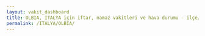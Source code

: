 ```yaml
---
layout: vakit_dashboard
title: OLBIA, ITALYA için iftar, namaz vakitleri ve hava durumu - ilçe/eyalet seç
permalink: /ITALYA/OLBIA/
---
```


<script type="text/javascript">
  var GLOBAL_COUNTRY = 'ITALYA';
  var GLOBAL_CITY = 'OLBIA';
  var GLOBAL_STATE = '';
  var lat = 72;
  var lon = 21;
</script>
